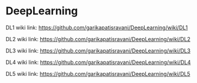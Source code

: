 # DeepLearning

DL1 wiki link: https://github.com/garikapatisravani/DeepLearning/wiki/DL1

DL2 wiki link: https://github.com/garikapatisravani/DeepLearning/wiki/DL2

DL3 wiki link: https://github.com/garikapatisravani/DeepLearning/wiki/DL3

DL4 wiki link: https://github.com/garikapatisravani/DeepLearning/wiki/DL4

DL5 wiki link: https://github.com/garikapatisravani/DeepLearning/wiki/DL5
